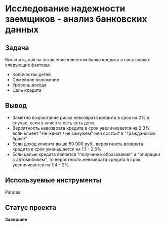 # Исследование надежности заемщиков - анализ банковских данных

## Задача
Выяснить, как на погашение клиентом банка кредита в срок влияют следующие факторы:
- Количество детей
- Семейное положение
- Уровень дохода
- Цель кредита
## Вывод
- Заметно возрастание риска невозврата кредита в срок на 2% в случае, если у клиента есть есть дети.
- Вероятность невозврата кредита в срок увеличивается на 2.3%, если клиент "Не женат / не замужем" или состоит в "гражданском браке"
- Если доход клиента выше 50 000 руб., вероятность возврата кредита в срок уменьшается на 1.1 - 2.5%
- Если целью кредита является "получение образования" и "операции с автомобилем", то вероятность невозврата кредита в срок увеличивается на 1,4 - 2%.
## Используемые инструменты
Pandas
## Статус проекта
**Завершен**
